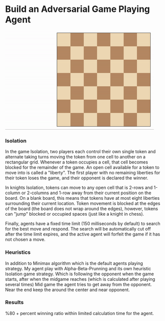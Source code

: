 
# Build an Adversarial Game Playing Agent

![Example game of isolation on a square board](viz.gif)



### Isolation

In the game Isolation, two players each control their own single token and alternate taking turns moving the token from one cell to another on a rectangular grid.  Whenever a token occupies a cell, that cell becomes blocked for the remainder of the game.  An open cell available for a token to move into is called a "liberty".  The first player with no remaining liberties for their token loses the game, and their opponent is declared the winner.

In knights Isolation, tokens can move to any open cell that is 2-rows and 1-column or 2-columns and 1-row away from their current position on the board.  On a blank board, this means that tokens have at most eight liberties surrounding their current location.  Token movement is blocked at the edges of the board (the board does not wrap around the edges), however, tokens can "jump" blocked or occupied spaces (just like a knight in chess).

Finally, agents have a fixed time limit (150 milliseconds by default) to search for the best move and respond.  The search will be automatically cut off after the time limit expires, and the active agent will forfeit the game if it has not chosen a move.

### Heuristics

In addition to Minimax algorithm which is the default agents playing strategy. My agent play with Alpha-Beta-Prunning and its own heuristic Isolation game strategy. Which is following the opponent when the game starts, after when the midgame reaches (which is calculated after playing several times) Mid game the agent tries to get away from the opponent. Near the end keep the around the center and near opponent.

### Results

%80 + percent winning ratio within limited calculation time for the agent.





